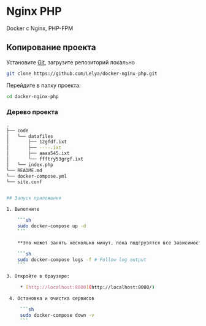# Nginx PHP

Docker с Nginx, PHP-FPM

## Копирование проекта

  Установите [Git](http://git-scm.com/book/en/v2/Getting-Started-Installing-Git), загрузите репозиторий локально

  ```sh
  git clone https://github.com/Lelya/docker-nginx-php.git
  ```

  Перейдите в папку проекта:

  ```sh
  cd docker-nginx-php
  ```

###  Дерево проекта

```sh
.
├── code
│   └── datafiles
│       ├── 12gfdf.ixt
│       ├── ----.ixt
│       ├── aaaa545.ixt
│       └── ffftry53grgf.ixt
│   └── index.php
└── README.md
└── docker-compose.yml
└── site.conf


## Запуск приложения

1. Выполните

    ```sh
    sudo docker-compose up -d
    ```

    **Это может занять несколько минут, пока подгрузятся все зависимости**

    ```sh
    sudo docker-compose logs -f # Follow log output
    ```

3. Откройте в браузере:

     * [http://localhost:8000](http://localhost:8000/)

 4. Остановка и очистка сервисов

     ```sh
     sudo docker-compose down -v
     ```

